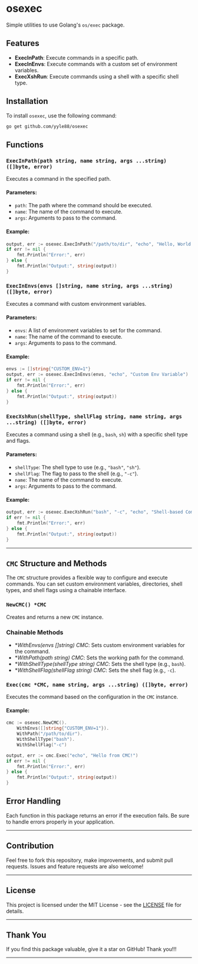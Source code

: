 # osexec
Simple utilities to use Golang's `os/exec` package.

## Features

- **ExecInPath**: Execute commands in a specific path.
- **ExecInEnvs**: Execute commands with a custom set of environment variables.
- **ExecXshRun**: Execute commands using a shell with a specific shell type.

## Installation

To install `osexec`, use the following command:

```bash
go get github.com/yyle88/osexec
```

## Functions

### `ExecInPath(path string, name string, args ...string) ([]byte, error)`

Executes a command in the specified path.

#### Parameters:
- `path`: The path where the command should be executed.
- `name`: The name of the command to execute.
- `args`: Arguments to pass to the command.

#### Example:

```go
output, err := osexec.ExecInPath("/path/to/dir", "echo", "Hello, World!")
if err != nil {
    fmt.Println("Error:", err)
} else {
    fmt.Println("Output:", string(output))
}
```

### `ExecInEnvs(envs []string, name string, args ...string) ([]byte, error)`

Executes a command with custom environment variables.

#### Parameters:
- `envs`: A list of environment variables to set for the command.
- `name`: The name of the command to execute.
- `args`: Arguments to pass to the command.

#### Example:

```go
envs := []string{"CUSTOM_ENV=1"}
output, err := osexec.ExecInEnvs(envs, "echo", "Custom Env Variable")
if err != nil {
    fmt.Println("Error:", err)
} else {
    fmt.Println("Output:", string(output))
}
```

### `ExecXshRun(shellType, shellFlag string, name string, args ...string) ([]byte, error)`

Executes a command using a shell (e.g., `bash`, `sh`) with a specific shell type and flags.

#### Parameters:
- `shellType`: The shell type to use (e.g., `"bash"`, `"sh"`).
- `shellFlag`: The flag to pass to the shell (e.g., `"-c"`).
- `name`: The name of the command to execute.
- `args`: Arguments to pass to the command.

#### Example:

```go
output, err := osexec.ExecXshRun("bash", "-c", "echo", "Shell-based Command")
if err != nil {
    fmt.Println("Error:", err)
} else {
    fmt.Println("Output:", string(output))
}
```

---

## `CMC` Structure and Methods

The `CMC` structure provides a flexible way to configure and execute commands. You can set custom environment variables, directories, shell types, and shell flags using a chainable interface.

### `NewCMC() *CMC`

Creates and returns a new `CMC` instance.

### Chainable Methods

- **WithEnvs(envs []string) *CMC**: Sets custom environment variables for the command.
- **WithPath(path string) *CMC**: Sets the working path for the command.
- **WithShellType(shellType string) *CMC**: Sets the shell type (e.g., `bash`).
- **WithShellFlag(shellFlag string) *CMC**: Sets the shell flag (e.g., `-c`).

### `Exec(cmc *CMC, name string, args ...string) ([]byte, error)`

Executes the command based on the configuration in the `CMC` instance.

#### Example:

```go
cmc := osexec.NewCMC().
    WithEnvs([]string{"CUSTOM_ENV=1"}).
    WithPath("/path/to/dir").
    WithShellType("bash").
    WithShellFlag("-c")

output, err := cmc.Exec("echo", "Hello from CMC!")
if err != nil {
    fmt.Println("Error:", err)
} else {
    fmt.Println("Output:", string(output))
}
```

## Error Handling

Each function in this package returns an error if the execution fails. Be sure to handle errors properly in your application.

---

## Contribution

Feel free to fork this repository, make improvements, and submit pull requests. Issues and feature requests are also welcome!

---

## License

This project is licensed under the MIT License - see the [LICENSE](LICENSE) file for details.

---

## Thank You

If you find this package valuable, give it a star on GitHub! Thank you!!!

---
